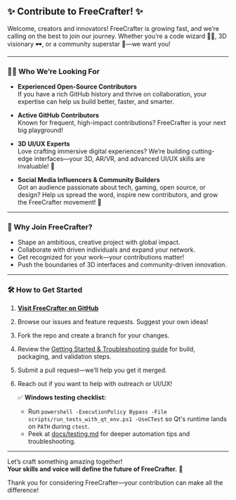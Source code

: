## ✨ Contribute to FreeCrafter! ✨

Welcome, creators and innovators! FreeCrafter is growing fast, and we’re calling on the best to join our journey. Whether you’re a code wizard 🧙‍♂️, 3D visionary 🕶️, or a community superstar 🌟—we want you!

---

### 👩‍💻 Who We’re Looking For

- **Experienced Open-Source Contributors**  
  If you have a rich GitHub history and thrive on collaboration, your expertise can help us build better, faster, and smarter.

- **Active GitHub Contributors**  
  Known for frequent, high-impact contributions? FreeCrafter is your next big playground!

- **3D UI/UX Experts**  
  Love crafting immersive digital experiences? We’re building cutting-edge interfaces—your 3D, AR/VR, and advanced UI/UX skills are invaluable! 🧩

- **Social Media Influencers & Community Builders**  
  Got an audience passionate about tech, gaming, open source, or design? Help us spread the word, inspire new contributors, and grow the FreeCrafter movement! 📢

---

### 🚀 Why Join FreeCrafter?

- Shape an ambitious, creative project with global impact.
- Collaborate with driven individuals and expand your network.
- Get recognized for your work—your contributions matter!
- Push the boundaries of 3D interfaces and community-driven innovation.

---

### 🛠️ How to Get Started

1. **[Visit FreeCrafter on GitHub](https://github.com/King-Darius/FreeCrafter)**
2. Browse our issues and feature requests. Suggest your own ideas!
3. Fork the repo and create a branch for your changes.
4. Review the [Getting Started & Troubleshooting guide](docs/getting_started_and_troubleshooting.md) for build, packaging, and validation steps.
5. Submit a pull request—we’ll help you get it merged.
6. Reach out if you want to help with outreach or UI/UX!

   ✅ **Windows testing checklist:**
   - Run `powershell -ExecutionPolicy Bypass -File scripts/run_tests_with_qt_env.ps1 -UseCTest` so Qt's runtime lands on `PATH` during `ctest`.
   - Peek at [docs/testing.md](docs/testing.md) for deeper automation tips and troubleshooting.

---

Let’s craft something amazing together!  
**Your skills and voice will define the future of FreeCrafter.** 🚀

Thank you for considering FreeCrafter—your contribution can make all the difference!
